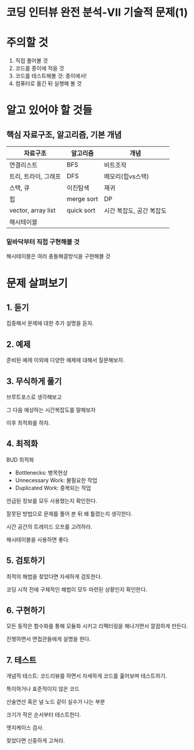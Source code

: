 # 코딩 인터뷰 완전 분석-VII 기술적 문제(1)

# 주의할 것

1.  직접 풀어볼 것
2.  코드를 종이에 적을 것
3.  코드를 테스트해볼 것: 종이에서!
4.  컴퓨터로 옮긴 뒤 실행해 볼 것

# 알고 있어야 할 것들

## 핵심 자료구조, 알고리즘, 기본 개념

| 자료구조             | 알고리즘   | 개념                     |
| -------------------- | ---------- | ------------------------ |
| 연결리스트           | BFS        | 비트조작                 |
| 트리, 트라이, 그래프 | DFS        | 메모리(힙vs스택)         |
| 스택, 큐             | 이진탐색   | 재귀                     |
| 힙                   | merge sort | DP                       |
| vector, array list   | quick sort | 시간 복잡도, 공간 복잡도 |
| 해시테이블           |            |                          |

### 밑바닥부터 직접 구현해볼 것

해시테이블은 여러 충돌해결방식을 구현해볼 것



# 문제 살펴보기

## 1. 듣기

집중해서 문제에 대한 추가 설명을 듣자.

## 2. 예제

준비된 예제 이외에 다양한 예제에 대해서 질문해보자.

## 3. 무식하게 풀기

브루트포스로 생각해보고

그 다음 예상하는 시간복잡도를 말해보자

이후 최적화를 하자.

## 4. 최적화

BUD 최적화

-   Bottlenecks: 병목현상
-   Unnecessary Work: 불필요한 작업
-   Duplicated Work: 중복되는 작업

언급된 정보를 모두 사용했는지 확인한다.

잘못된 방법으로 문제를 풀어 본 뒤 왜 틀렸는지 생각한다.

시간 공간의 트레이드 오프를 고려하라.

해시테이블을 사용하면 좋다.

## 5. 검토하기

최적의 해법을 찾았다면 자세하게 검토한다.

코딩 시작 전에 구체적인 해법이 모두 마련된 상황인지 확인한다.

## 6. 구현하기

모든 동작은 함수화를 통해 모듈화 시키고 리팩터링을 해나가면서 깔끔하게 만든다.

진행하면서 면접관들에게 설명을 한다.

## 7. 테스트

개념적 테스트: 코드리뷰를 하면서 자세하게 코드를 훑어보며 테스트하기.

특이하거나 표준적이지 않은 코드

산술연산 혹은 널 노드 같이 실수가 나는 부분

크기가 작은 순서부터 테스트한다.

엣지케이스 검사.

찾았다면 신중하게 고쳐라.
